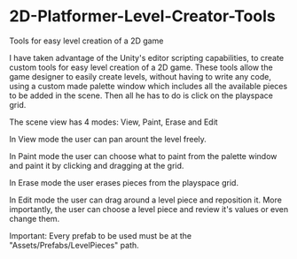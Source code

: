 # 2D-Platformer-Level-Creator-Tools
Tools for easy level creation of a 2D game

I have taken advantage of the Unity's editor scripting capabilities, to create custom tools for easy level creation of a 2D game.
These tools allow the game designer to easily create levels, without having to write any code, using a custom made palette window
which includes all the available pieces to be added in the scene. Then all he has to do is click on the playspace grid.

The scene view has 4 modes: View, Paint, Erase and Edit

In View mode the user can pan arount the level freely.

In Paint mode the user can choose what to paint from the palette window and paint it by clicking and dragging at the grid.

In Erase mode the user erases pieces from the playspace grid.

In Edit mode the user can drag around a level piece and reposition it. More importantly, the user can choose a level piece
and review it's values or even change them.


Important:
Every prefab to be used must be at the "Assets/Prefabs/LevelPieces" path.
